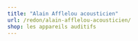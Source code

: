```yaml
---
title: "Alain Afflelou acousticien"
url: /redon/alain-afflelou-acousticien/
shop: les appareils auditifs
---
```

